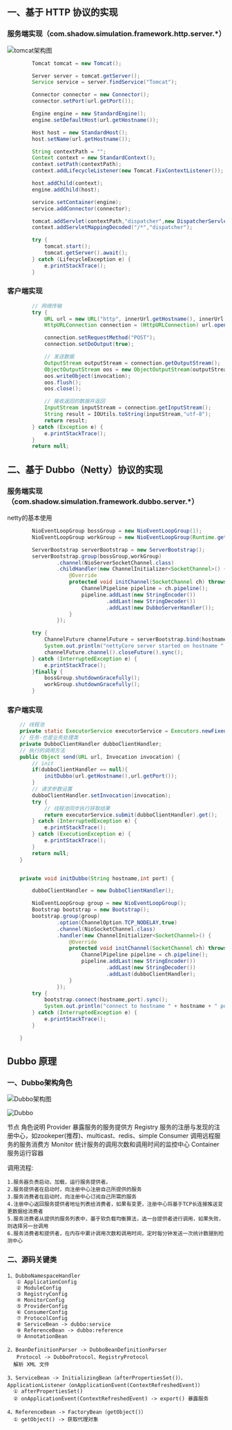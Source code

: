 ## 一、基于 HTTP 协议的实现
### 服务端实现（com.shadow.simulation.framework.http.server.*）
   ![tomcat架构图](./tomcat.png)
```java
        Tomcat tomcat = new Tomcat();

		Server server = tomcat.getServer();
		Service service = server.findService("Tomcat");

		Connector connector = new Connector();
		connector.setPort(url.getPort());

		Engine engine = new StandardEngine();
		engine.setDefaultHost(url.getHostname());

		Host host = new StandardHost();
		host.setName(url.getHostname());

		String contextPath = "";
		Context context = new StandardContext();
		context.setPath(contextPath);
		context.addLifecycleListener(new Tomcat.FixContextListener());

		host.addChild(context);
		engine.addChild(host);

		service.setContainer(engine);
		service.addConnector(connector);

		tomcat.addServlet(contextPath,"dispatcher",new DispatcherServlet());
		context.addServletMappingDecoded("/*","dispatcher");

		try {
			tomcat.start();
			tomcat.getServer().await();
		} catch (LifecycleException e) {
			e.printStackTrace();
		}
```

### 客户端实现
```java
        // 网络传输
		try {
			URL url = new URL("http", innerUrl.getHostname(), innerUrl.getPort(), "/");
			HttpURLConnection connection = (HttpURLConnection) url.openConnection();

			connection.setRequestMethod("POST");
			connection.setDoOutput(true);

			// 发送数据
			OutputStream outputStream = connection.getOutputStream();
			ObjectOutputStream oos = new ObjectOutputStream(outputStream);
			oos.writeObject(invocation);
			oos.flush();
			oos.close();

			// 接收返回的数据并返回
			InputStream inputStream = connection.getInputStream();
			String result = IOUtils.toString(inputStream,"utf-8");
			return result;
		} catch (Exception e) {
			e.printStackTrace();
		}
		return null;
```


## 二、基于 Dubbo（Netty）协议的实现
### 服务端实现（com.shadow.simulation.framework.dubbo.server.*）
   netty的基本使用
```java
		NioEventLoopGroup bossGroup = new NioEventLoopGroup(1);
		NioEventLoopGroup workGroup = new NioEventLoopGroup(Runtime.getRuntime().availableProcessors());

		ServerBootstrap serverBootstrap = new ServerBootstrap();
		serverBootstrap.group(bossGroup,workGroup)
				.channel(NioServerSocketChannel.class)
				.childHandler(new ChannelInitializer<SocketChannel>() {
					@Override
					protected void initChannel(SocketChannel ch) throws Exception {
						ChannelPipeline pipeline = ch.pipeline();
						pipeline.addLast(new StringEncoder())
								.addLast(new StringDecoder())
								.addLast(new DubboServerHandler());
					}
				});

		try {
			ChannelFuture channelFuture = serverBootstrap.bind(hostname, port).sync();
			System.out.println("nettyCore server started on hostname " + hostname + " and port on " + port);
			channelFuture.channel().closeFuture().sync();
		} catch (InterruptedException e) {
			e.printStackTrace();
		}finally {
			bossGroup.shutdownGracefully();
			workGroup.shutdownGracefully();
		}
```

### 客户端实现
```java
	// 线程池
	private static ExecutorService executorService = Executors.newFixedThreadPool(Runtime.getRuntime().availableProcessors());
	// 任务-也是业务处理类
	private DubboClientHandler dubboClientHandler;
	// 执行的调用方法
	public Object send(URL url, Invocation invocation) {
		// init
		if(dubboClientHandler == null){
			initDubbo(url.getHostname(),url.getPort());
		}
		// 请求参数设置
		dubboClientHandler.setInvocation(invocation);
		try {
			// 线程池同步执行获取结果
			return executorService.submit(dubboClientHandler).get();
		} catch (InterruptedException e) {
			e.printStackTrace();
		} catch (ExecutionException e) {
			e.printStackTrace();
		}
		return null;
	}


	private void initDubbo(String hostname,int port) {

		dubboClientHandler = new DubboClientHandler();

		NioEventLoopGroup group = new NioEventLoopGroup();
		Bootstrap bootstrap = new Bootstrap();
		bootstrap.group(group)
				.option(ChannelOption.TCP_NODELAY,true)
				.channel(NioSocketChannel.class)
				.handler(new ChannelInitializer<SocketChannel>() {
					@Override
					protected void initChannel(SocketChannel ch) throws Exception {
						ChannelPipeline pipeline = ch.pipeline();
						pipeline.addLast(new StringEncoder())
								.addLast(new StringDecoder())
								.addLast(dubboClientHandler);
					}
				});
		try {
			bootstrap.connect(hostname,port).sync();
			System.out.println("connect to hostname " + hostname + " port " + port);
		} catch (InterruptedException e) {
			e.printStackTrace();
		}

	}

```

## Dubbo 原理
### 一、Dubbo架构角色
   ![Dubbo架构图](./dubbo-framework.jpg)
   
   ![Dubbo](./dubbo.png)
   
   节点	        角色说明
   Provider	    暴露服务的服务提供方
   Registry	    服务的注册与发现的注册中心，如zookeper(推荐)、multicast、redis、simple
   Consumer	    调用远程服务的服务消费方
   Monitor	    统计服务的调用次数和调用时间的监控中心
   Container    服务运行容器
   
   调用流程:
   
    1.服务器负责启动，加载，运行服务提供者。
    2.服务提供者在启动时，向注册中心注册自己所提供的服务
    3.服务消费者在启动时，向注册中心订阅自己所需的服务
    4.注册中心返回服务提供者地址列表给消费者，如果有变更，注册中心将基于TCP长连接推送变更数据给消费者
    5.服务消费者从提供的服务列表中，基于软负载均衡算法，选一台提供者进行调用，如果失败，则选择另一台调用
    6.服务消费者和提供者，在内存中累计调用次数和调用时间，定时每分钟发送一次统计数据到检测中心

### 二、源码关键类
    
    1、DubboNamespaceHandler
       ① ApplicationConfig
       ② ModuleConfig
       ③ RegistryConfig
       ④ MonitorConfig
       ⑤ ProviderConfig
       ⑥ ConsumerConfig
       ⑦ ProtocolConfig
       ⑧ ServiceBean -> dubbo:service
       ⑨ ReferenceBean -> dubbo:reference
       ⑩ AnnotationBean
       
    2、BeanDefinitionParser -> DubboBeanDefinitionParser
       Protocol -> DubboProtocol、RegistryProtocol
      解析 XML 文件
      
    3、ServiceBean -> InitializingBean（afterPropertiesSet()）、ApplicationListener（onApplicationEvent(ContextRefreshedEvent)）
      ① afterPropertiesSet()
      ② onApplicationEvent(ContextRefreshedEvent) -> export() 暴露服务
        
    4、ReferenceBean -> FactoryBean（getObject()）
      ① getObject() -> 获取代理对象